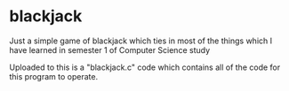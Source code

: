 # blackjack
Just a simple game of blackjack which ties in most of the things which I have learned in semester 1 of Computer Science study

Uploaded to this is a "blackjack.c" code which contains all of the code for this program to operate.
